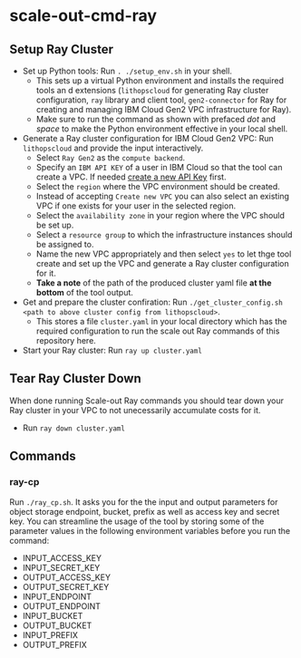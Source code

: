 # scale-out-cmd-ray

## Setup Ray Cluster

- Set up Python tools: Run `. ./setup_env.sh` in your shell.
  - This sets up a virtual Python environment and installs the required tools an d extensions (`lithopscloud` for generating Ray cluster configuration, `ray` library and client tool, `gen2-connector` for Ray for creating and managing IBM Cloud Gen2 VPC infrastructure for Ray).
  - Make sure to run the command as shown with prefaced *dot* and *space* to make the Python environment effective in your local shell.
- Generate a Ray cluster configuration for IBM Cloud Gen2 VPC: Run `lithopscloud` and provide the input interactively. 
  - Select `Ray Gen2` as the `compute backend`.
  - Specify an `IBM API KEY` of a user in IBM Cloud so that the tool can create a VPC. If needed [create a new API Key](https://cloud.ibm.com/iam/apikeys) first.
  - Select the `region` where the VPC environment should be created.
  - Instead of accepting `Create new VPC` you can also select an existing VPC if one exists for your user in the selected region.
  - Select the `availability zone` in your region where the VPC should be set up.
  - Select a `resource group` to which the infrastructure instances should be assigned to.
  - Name the new VPC appropriately and then select `yes` to let thge tool create and set up the VPC and generate a Ray cluster configuration for it.
  - **Take a note** of the path of the produced cluster yaml file **at the bottom** of the tool output.
- Get and prepare the cluster confiration: Run `./get_cluster_config.sh <path to above cluster config from lithopscloud>`.
  - This stores a file `cluster.yaml` in your local directory which has the required configuration to run the scale out Ray commands of this repository here.
- Start your Ray cluster: Run `ray up cluster.yaml`

## Tear Ray Cluster Down
When done running Scale-out Ray commands you should tear down your Ray cluster in your VPC to not unecessarily accumulate costs for it.

- Run `ray down cluster.yaml`

## Commands

### ray-cp

Run `./ray_cp.sh`. It asks you for the the input and output parameters for object storage endpoint, bucket, prefix as well as access key and secret key. You can streamline the usage of the tool by storing some of the parameter values in the following environment variables before you run the command:
- INPUT_ACCESS_KEY
- INPUT_SECRET_KEY
- OUTPUT_ACCESS_KEY
- OUTPUT_SECRET_KEY
- INPUT_ENDPOINT
- OUTPUT_ENDPOINT
- INPUT_BUCKET
- OUTPUT_BUCKET
- INPUT_PREFIX
- OUTPUT_PREFIX

